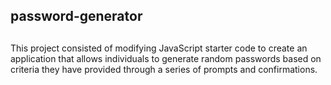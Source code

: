 ## password-generator

## 

This project consisted of modifying JavaScript starter code to create an application that allows individuals to generate random passwords based on criteria they have provided through a series of prompts and confirmations. 


